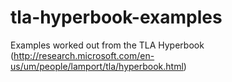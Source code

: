 # tla-hyperbook-examples
Examples worked out from the TLA Hyperbook (http://research.microsoft.com/en-us/um/people/lamport/tla/hyperbook.html)
